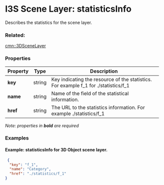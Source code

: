 # I3S Scene Layer: statisticsInfo

Describes the statistics for the scene layer.

### Related:

[cmn::3DSceneLayer](3DSceneLayer.cmn.md)
### Properties

| Property | Type | Description |
| --- | --- | --- |
| **key** | string | Key indicating the resource of the statistics. For example f_1 for  ./statistics/f_1 |
| **name** | string | Name of the field of the statistical information. |
| **href** | string | The URL to the statistics information. For example ./statistics/f_1 |

*Note: properties in **bold** are required*

### Examples 

#### Example: statisticsInfo for 3D Object scene layer. 

```json
 {
  "key": "f_1",
  "name": "Category",
  "href": "./statistics/f_1"
} 
```

